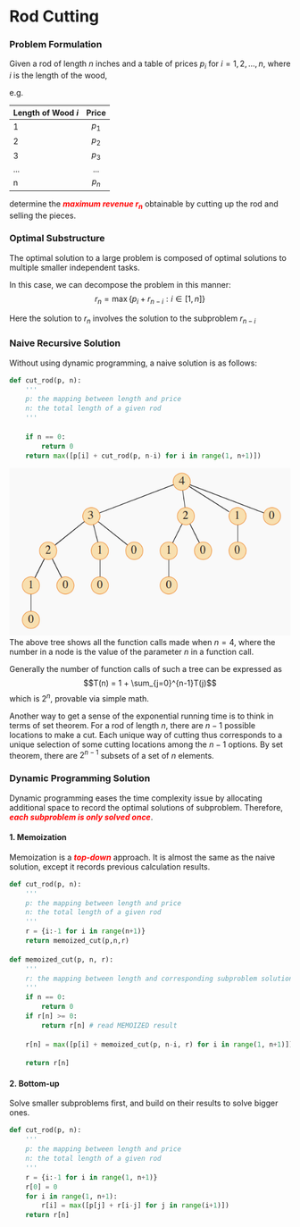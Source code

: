 # Rod Cutting

### Problem Formulation
Given a rod of length $n$ inches and a table of prices $p_i$ for $i = 1, 2, ..., n$, where $i$ is the length of the wood, 

e.g.

| Length of Wood $i$ | Price|
| ------------- |:-------------:|
| 1| $p_1$|
| 2| $p_2$|
| 3| $p_3$|
| ...| ...|
| n| $p_n$|


determine the <font color = red>***maximum revenue $r_n$***</font> obtainable by cutting up the rod and selling the pieces. 

### Optimal Substructure
The optimal solution to a large problem is composed of optimal solutions to multiple smaller independent tasks.

In this case, we can decompose the problem in this manner:
$$r_n = \max{\{p_i + r_{n-i}:i\in[1,n]\}}$$

Here the solution to $r_n$ involves the solution to the subproblem $r_{n-i}$

###  Naive Recursive Solution

Without using dynamic programming, a naive solution is as follows:

```python
def cut_rod(p, n):
    ''' 
    p: the mapping between length and price
    n: the total length of a given rod
    '''

    if n == 0:
        return 0
    return max([p[i] + cut_rod(p, n-i) for i in range(1, n+1)])

```
![alt text](images\rod_cutting_naive.png)
The above tree shows all the function calls made when $n = 4$, where the number in a node is the value of the parameter $n$ in a function call.

Generally the number of function calls of such a tree can be expressed as 
$$T(n) = 1 + \sum_{j=0}^{n-1}T(j)$$
which is $2^n$, provable via simple math.

Another way to get a sense of the exponential running time is to think in terms of set theorem. For a rod of length $n$, there are $n-1$ possible locations to make a cut. Each unique way of cutting thus corresponds to a unique selection of some cutting locations among the $n-1$ options. By set theorem, there are $2^{n-1}$ subsets of a set of $n$ elements. 



### Dynamic Programming Solution

Dynamic programming eases the time complexity issue by allocating additional space to record the optimal solutions of subproblem. Therefore, <font color = red>***each subproblem is only solved once***</font>.

#### 1. Memoization
Memoization is a <font color = red>***top-down***</font> approach. It is almost the same as the naive solution, except it records previous calculation results.

```python
def cut_rod(p, n):
    ''' 
    p: the mapping between length and price
    n: the total length of a given rod
    '''
    r = {i:-1 for i in range(n+1)}
    return memoized_cut(p,n,r)

def memoized_cut(p, n, r):
    ''' 
    r: the mapping between length and corresponding subproblem solution
    '''
    if n == 0:
        return 0
    if r[n] >= 0:
        return r[n] # read MEMOIZED result
    
    r[n] = max([p[i] + memoized_cut(p, n-i, r) for i in range(1, n+1)])

    return r[n]

```

#### 2. Bottom-up
Solve smaller subproblems first, and build on their results to solve bigger ones.

```python
def cut_rod(p, n):
    ''' 
    p: the mapping between length and price
    n: the total length of a given rod
    '''
    r = {i:-1 for i in range(1, n+1)}
    r[0] = 0
    for i in range(1, n+1):
        r[i] = max([p[j] + r[i-j] for j in range(i+1)])
    return r[n]
```



